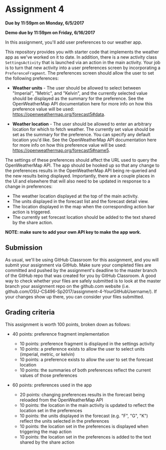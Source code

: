 # Assignment 4

**Due by 11:59pm on Monday, 6/5/2017**

**Demo due by 11:59pm on Friday, 6/16/2017**

In this assignment, you'll add user preferences to our weather app.

This repository provides you with starter code that implements the weather app as we've worked on it to date.  In addition, there is a new activity class `SettingsActivity` that is launched via an action in the main activity.  Your job is to turn that new activity into a user preferences screen by incorporating a `PreferenceFragment`.  The preferences screen should allow the user to set the following preferences:

  * **Weather units** - The user should be allowed to select between "Imperial", "Metric", and "Kelvin", and the currently selected value should be displayed as the summary for the preference.  See the OpenWeatherMap API documentation here for more info on how this preference value will be used: https://openweathermap.org/forecast5#data.

  * **Weather location** - The user should be allowed to enter an arbitrary location for which to fetch weather.  The currently set value should be set as the summary for the preference.  You can specify any default location you'd like.  See the OpenWeatherMap API documentation here for more info on how this preference value will be used: https://openweathermap.org/forecast5#name5.

The settings of these preferences should affect the URL used to query the OpenWeatherMap API.  The app should be hooked up so that any change to the preferences results in the OpenWeatherMap API being re-queried and the new results being displayed.  Importantly, there are a couple places in the UI and elsewhere that will also need to be updated in response to a change in preferences:
  * The weather location displayed at the top of the main activity.
  * The units displayed in the forecast list and the forecast detail view.
  * The location displayed in the map when the corresponding action bar action is triggered.
  * The currently set forecast location should be added to the text shared by the share action.

**NOTE: make sure to add your own API key to make the app work.**

## Submission

As usual, we'll be using GitHub Classroom for this assignment, and you will submit your assignment via GitHub. Make sure your completed files are committed and pushed by the assignment's deadline to the master branch of the GitHub repo that was created for you by GitHub Classroom. A good way to check whether your files are safely submitted is to look at the master branch your assignment repo on the github.com website (i.e. github.com/OSU-CS496-Sp2017/assignment-4-YourGitHubUsername/). If your changes show up there, you can consider your files submitted.

## Grading criteria

This assignment is worth 100 points, broken down as follows:

  * 40 points: preference fragment implementation
    * 10 points: preference fragment is displayed in the settings activity
    * 10 points: a preference exists to allow the user to select units (imperial, metric, or kelvin)
    * 10 points: a preference exists to allow the user to set the forecast location
    * 10 points: the summaries of both preferences reflect the current values of those preferences

  * 60 points: preferences used in the app
    * 20 points: changing preferences results in the forecast being reloaded from the OpenWeatherMap API
    * 10 points: the location in the main activity is updated to reflect the location set in the preferences
    * 10 points: the units displayed in the forecast (e.g. "F", "G", "K") reflect the units selected in the preferences
    * 10 points: the location set in the preferences is displayed when triggering the map action
    * 10 points: the location set in the preferences is added to the text shared by the share action
